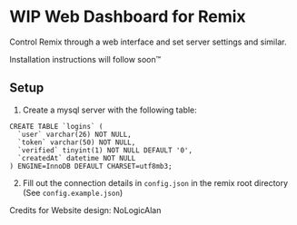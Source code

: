 # WIP Web Dashboard for Remix

Control Remix through a web interface and set server settings and similar.

Installation instructions will follow soon:tm:

## Setup

1. Create a mysql server with the following table:
  ```MySQL
  CREATE TABLE `logins` (
    `user` varchar(26) NOT NULL,
    `token` varchar(50) NOT NULL,
    `verified` tinyint(1) NOT NULL DEFAULT '0',
    `createdAt` datetime NOT NULL
  ) ENGINE=InnoDB DEFAULT CHARSET=utf8mb3;
  ```
2. Fill out the connection details in `config.json` in the remix root directory (See `config.example.json`)

Credits for Website design: NoLogicAlan
